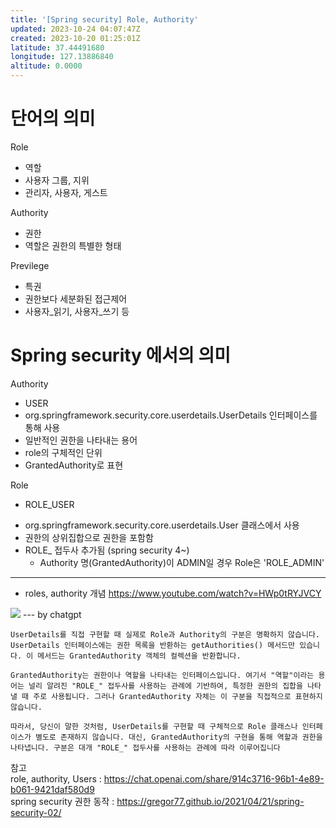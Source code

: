 ```yaml
---
title: '[Spring security] Role, Authority'
updated: 2023-10-24 04:07:47Z
created: 2023-10-20 01:25:01Z
latitude: 37.44491680
longitude: 127.13886840
altitude: 0.0000
---
```




# 단어의 의미


Role
* 역할
* 사용자 그룹, 지위 
* 관리자, 사용자, 게스트


Authority
* 권한
* 역할은 권한의 특별한 형태


Previlege
* 특권
* 권한보다 세분화된 접근제어
* 사용자_읽기, 사용자_쓰기 등


  
  
# Spring security 에서의 의미
Authority
* USER
* org.springframework.security.core.userdetails.UserDetails 인터페이스를 통해 사용
* 일반적인 권한을 나타내는 용어
* role의 구체적인 단위
* GrantedAuthority로 표현
  

Role
* ROLE_USER
- org.springframework.security.core.userdetails.User 클래스에서 사용
- 권한의 상위집합으로 권한을 포함함
- ROLE_ 접두사 추가됨 (spring security 4~)
	- Authority 명(GrantedAuthority)이 ADMIN일 경우 Role은 'ROLE_ADMIN'

   
---
* roles, authority 개념 https://www.youtube.com/watch?v=HWp0tRYJVCY
<img src="{{ site.baseurl }}/assets/da25fd69b4b256e5264d612979069f31.png"/>
---
by chatgpt


```
UserDetails를 직접 구현할 때 실제로 Role과 Authority의 구분은 명확하지 않습니다. UserDetails 인터페이스에는 권한 목록을 반환하는 getAuthorities() 메서드만 있습니다. 이 메서드는 GrantedAuthority 객체의 컬렉션을 반환합니다.

GrantedAuthority는 권한이나 역할을 나타내는 인터페이스입니다. 여기서 "역할"이라는 용어는 널리 알려진 "ROLE_" 접두사를 사용하는 관례에 기반하여, 특정한 권한의 집합을 나타낼 때 주로 사용됩니다. 그러나 GrantedAuthority 자체는 이 구분을 직접적으로 표현하지 않습니다.

따라서, 당신이 말한 것처럼, UserDetails를 구현할 때 구체적으로 Role 클래스나 인터페이스가 별도로 존재하지 않습니다. 대신, GrantedAuthority의 구현을 통해 역할과 권한을 나타냅니다. 구분은 대개 "ROLE_" 접두사를 사용하는 관례에 따라 이루어집니다
```


  
참고  
role, authority, Users : https://chat.openai.com/share/914c3716-96b1-4e89-b061-9421daf580d9  
spring security 권한 동작 : https://gregor77.github.io/2021/04/21/spring-security-02/ 